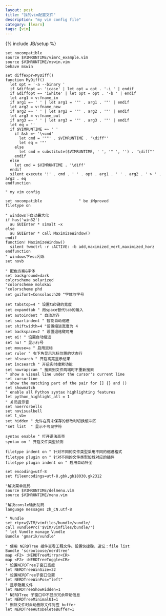 ```yaml
---
layout: post
title: "我的vim配置文件"
description: "my vim config file"
category: [learn]
tags: [vim]
---
```

{% include JB/setup %}


    set nocompatible
    source $VIMRUNTIME/vimrc_example.vim
    source $VIMRUNTIME/mswin.vim
    behave mswin
    
    set diffexpr=MyDiff()
    function MyDiff()
      let opt = '-a --binary '
      if &diffopt =~ 'icase' | let opt = opt . '-i ' | endif
      if &diffopt =~ 'iwhite' | let opt = opt . '-b ' | endif
      let arg1 = v:fname_in
      if arg1 =~ ' ' | let arg1 = '"' . arg1 . '"' | endif
      let arg2 = v:fname_new
      if arg2 =~ ' ' | let arg2 = '"' . arg2 . '"' | endif
      let arg3 = v:fname_out
      if arg3 =~ ' ' | let arg3 = '"' . arg3 . '"' | endif
      let eq = ''
      if $VIMRUNTIME =~ ' '
        if &sh =~ '\<cmd'
          let cmd = '""' . $VIMRUNTIME . '\diff"'
          let eq = '"'
        else
          let cmd = substitute($VIMRUNTIME, ' ', '" ', '') . '\diff"'
        endif
      else
        let cmd = $VIMRUNTIME . '\diff'
      endif
      silent execute '!' . cmd . ' ' . opt . arg1 . ' ' . arg2 . ' > ' . arg3 . eq
    endfunction
    
    " my vim config
    
    set nocompatible                " be iMproved
    filetype on
    
    " windows下自动最大化
    if has('win32')    
      au GUIEnter * simalt ~x
    else    
      au GUIEnter * call MaximizeWindow()
    endif 
    function! MaximizeWindow()    
      silent !wmctrl -r :ACTIVE: -b add,maximized_vert,maximized_horz
    endfunction
    " windows下esc闪烁
    set novb
    
    " 配色方案&字体
    set background=dark
    colorscheme solarized
    "colorscheme molokai
    "colorscheme phd
    set guifont=Consolas:h20 "字体与字号
    
    set tabstop=4 " 设置tab键的宽度
    set expandtab " 用space替代tab的输入
    set autoindent " 自动对齐
    set smartindent " 智能自动缩进
    set shiftwidth=4 "设置缩进宽度为 4
    set backspace=2 " 设置退格键可用
    set ai! " 设置自动缩进
    set nu! " 显示行号
    set mouse=a " 启用鼠标
    set ruler " 右下角显示光标位置的状态行
    set hlsearch " 开启高亮显示结果
    set incsearch " 开启实时搜索功能
    set nowrapscan " 搜索到文件两端时不重新搜索
    " show a visual line under the cursor's current line
    set cursorline
    " show the matching part of the pair for [] {} and ()
    set showmatch
    " enable all Python syntax highlighting features
    let python_highlight_all = 1
    " 关闭提示音
    set noerrorbells 
    set novisualbell 
    set t_vb= 
    set hidden " 允许在有未保存的修改时切换缓冲区
    "set list  " 显示不可见字符
    
    syntax enable " 打开语法高亮
    syntax on " 开启文件类型侦测
    
    filetype indent on " 针对不同的文件类型采用不同的缩进格式
    filetype plugin on " 针对不同的文件类型加载对应的插件
    filetype plugin indent on " 启用自动补全
    
    set encoding=utf-8
    set fileencodings=utf-8,gbk,gb18030,gk2312
    
    "解决菜单乱码
    source $VIMRUNTIME/delmenu.vim
    source $VIMRUNTIME/menu.vim
    
    "解决consle输出乱码
    language messages zh_CN.utf-8
    
    " Vundle
    set rtp+=$VIM/vimfiles/bundle/vundle/
    call vundle#rc('$VIM/vimfiles/bundle/')
    " let Vundle manage Vundle
    Bundle 'gmarik/vundle'
    
    " 使用 NERDTree 插件查看工程文件。设置快捷键，速记：file list
    Bundle 'scrooloose/nerdtree'
    map <F2> :NERDTreeMirror<CR>  
    map <F2> :NERDTreeToggle<CR>  
    " 设置NERDTree子窗口宽度
    let NERDTreeWinSize=32
    " 设置NERDTree子窗口位置
    let NERDTreeWinPos="left"
    " 显示隐藏文件
    let NERDTreeShowHidden=1
    " NERDTree 子窗口中不显示冗余帮助信息
    let NERDTreeMinimalUI=1
    " 删除文件时自动删除文件对应 buffer
    let NERDTreeAutoDeleteBuffer=1




